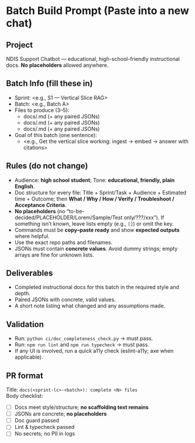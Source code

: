 # Batch Build Prompt (Paste into a new chat)

## Project
NDIS Support Chatbot — educational, high-school-friendly instructional docs. **No placeholders** allowed anywhere.

## Batch Info (fill these in)
- Sprint: <e.g., S1 — Vertical Slice RAG>
- Batch: <e.g., Batch A>
- Files to produce (3–5):
  - docs/<file-1>.md (+ any paired JSONs)
  - docs/<file-2>.md (+ any paired JSONs)
  - docs/<file-3>.md (+ any paired JSONs)
- Goal of this batch (one sentence):
  - <e.g., Get the vertical slice working: ingest → embed → answer with citations>

## Rules (do not change)
- Audience: **high school student**; Tone: **educational, friendly, plain English**.
- Doc structure for every file: Title + Sprint/Task + Audience + Estimated time + Outcome; then **What / Why / How / Verify / Troubleshoot / Acceptance Criteria**.
- **No placeholders** (no “to-be-decided/PLACEHOLDER/Lorem/Sample/Test only/???/xxx”). If something isn’t known, leave lists empty (e.g., `[]`) or omit the key.
- Commands must be **copy–paste ready** and show **expected outputs** where helpful.
- Use the exact repo paths and filenames.
- JSONs must contain **concrete values**. Avoid dummy strings; empty arrays are fine for unknown lists.

## Deliverables
- Completed instructional docs for this batch in the required style and depth.
- Paired JSONs with concrete, valid values.
- A short note listing what changed and any assumptions made.

## Validation
- Run: `python ci/doc_completeness_check.py` → must pass.
- Run: `npm run lint` and `npm run typecheck` → must pass.
- If any UI is involved, run a quick a11y check (eslint-a11y; axe when applicable).

## PR format
Title: `docs(<sprint-lc>-<batch>): complete <N> files`  
Body checklist:
- [ ] Docs meet style/structure; **no scaffolding text remains**  
- [ ] JSONs are concrete; **no placeholders**  
- [ ] Doc guard passed  
- [ ] Lint & typecheck passed  
- [ ] No secrets; no PII in logs
